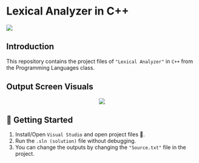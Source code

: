 # Lexical Analyzer in C++

![](https://img.shields.io/badge/C++-17-red)

## Introduction 

This repository contains the project files of `"Lexical Analyzer"` in `C++` from the Programming Languages class. 

## Output Screen Visuals

<p align="center">
  <a href="#">
    <img src="https://user-images.githubusercontent.com/93377842/145711010-dd7e53dc-732b-454b-9662-89dc7f3c54b0.png"/>
  </a>
</p>

## 🔨 Getting Started

1. Install/Open `Visual Studio` and open project files 📂.
2. Run the `.sln (solution)` file without debugging.
3. You can change the outputs by changing the `"Source.txt"` file in the project.

